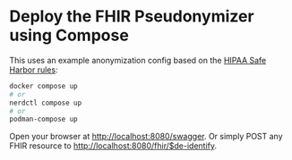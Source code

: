 # Deploy the FHIR Pseudonymizer using Compose

This uses an example anonymization config based on the [HIPAA Safe Harbor rules](anonymization-hipaa.yaml):

```sh
docker compose up
# or
nerdctl compose up
# or
podman-compose up
```

Open your browser at <http://localhost:8080/swagger>. Or simply POST any FHIR resource to <http://localhost:8080/fhir/$de-identify>.
